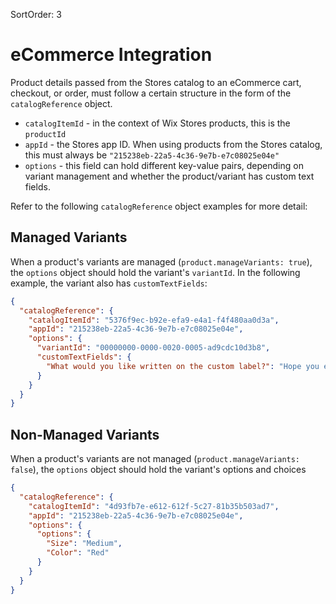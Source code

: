 SortOrder: 3
# eCommerce Integration

Product details passed from the Stores catalog to an eCommerce cart, checkout, or order, must follow a certain structure in the form of the `catalogReference` object.

* `catalogItemId` - in the context of Wix Stores products, this is the `productId`
* `appId` - the Stores app ID. When using products from the Stores catalog, this must always be `"215238eb-22a5-4c36-9e7b-e7c08025e04e"`
* `options` - this field can hold different key-value pairs, depending on variant management and whether the product/variant has custom text fields.

Refer to the following `catalogReference` object examples for more detail:

## Managed Variants

When a product's variants are managed (`product.manageVariants: true`), the `options` object should hold the variant's `variantId`. In the following example, the variant also has `customTextFields`:

```json
{
  "catalogReference": {
    "catalogItemId": "5376f9ec-b92e-efa9-e4a1-f4f480aa0d3a",
    "appId": "215238eb-22a5-4c36-9e7b-e7c08025e04e",
    "options": {
      "variantId": "00000000-0000-0020-0005-ad9cdc10d3b8",
      "customTextFields": {
        "What would you like written on the custom label?": "Hope you enjoy the coffee! :)"
      }
    }
  }
}
```

## Non-Managed Variants

When a product's variants are not managed (`product.manageVariants: false`), the `options` object should hold the variant's options and choices

```json
{
  "catalogReference": {
    "catalogItemId": "4d93fb7e-e612-612f-5c27-81b35b503ad7",
    "appId": "215238eb-22a5-4c36-9e7b-e7c08025e04e",
    "options": {
      "options": {
        "Size": "Medium",
        "Color": "Red"
      }
    }
  }
}
```